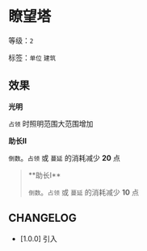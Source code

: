 # 瞭望塔

等级：`2`

标签：`单位` `建筑`

## 效果

**光明**

`占领` 时照明范围大范围增加

**助长II**

`倒数`。`占领` 或 `蔓延` 的消耗减少 **20** 点

<blockquote>
**助长I**

`倒数`。`占领` 或 `蔓延` 的消耗减少 **10** 点
</blockquote>


## CHANGELOG

- [1.0.0] 引入
